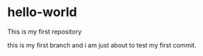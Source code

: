 # hello-world
This is my first repository

this is my first branch
and i am just about to test my first commit.
